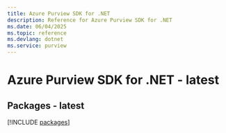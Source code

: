 ```yaml
---
title: Azure Purview SDK for .NET
description: Reference for Azure Purview SDK for .NET
ms.date: 06/04/2025
ms.topic: reference
ms.devlang: dotnet
ms.service: purview
---
```

# Azure Purview SDK for .NET - latest
## Packages - latest
[!INCLUDE [packages](purview-index.md)]
